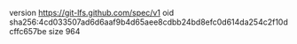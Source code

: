 version https://git-lfs.github.com/spec/v1
oid sha256:4cd033507ad6d6aaf9b4d65aee8cdbb24bd8efc0d614da254c2f10dcffc657be
size 964
